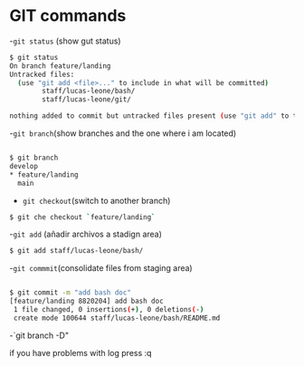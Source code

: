 # GIT  commands

-`git status` (show gut status)

```sh
$ git status 
On branch feature/landing
Untracked files:
  (use "git add <file>..." to include in what will be committed)
        staff/lucas-leone/bash/
        staff/lucas-leone/git/

nothing added to commit but untracked files present (use "git add" to track)
```

-`git branch`(show branches and the one where i am located)

``` sh

$ git branch
develop
* feature/landing
  main
```

- `git checkout`(switch  to another branch)
```sh
$ git che checkout `feature/landing`

```

-`git add` (añadir archivos a stadign area)

``` sh
$ git add staff/lucas-leone/bash/
```

-`git commmit`(consolidate files from staging area)

``` sh

$ git commit -m "add bash doc"
[feature/landing 8820204] add bash doc
 1 file changed, 0 insertions(+), 0 deletions(-)
 create mode 100644 staff/lucas-leone/bash/README.md

```

-`git branch -D" 

if you have problems with log press :q 